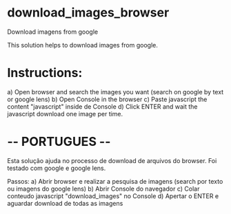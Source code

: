 # download_images_browser
Download imagens from google


This solution helps to download images from google.

# Instructions:
  a) Open browser and search the images you want (search on google by text or google lens)
  b) Open Console in the browser
  c) Paste javascript the content "javascript" inside de Console
  d) Click ENTER and wait the javascript download one image per time.

# -- PORTUGUES --
Esta solução ajuda no processo de download de arquivos do browser.
Foi testado com google e google lens.

Passos:
  a) Abrir browser e realizar a pesquisa de imagens (search por texto ou imagens do google lens)
  b) Abrir Console do navegador
  c) Colar conteudo javascript "download_images" no Console
  d) Apertar o ENTER e aguardar download de todas as imagens
